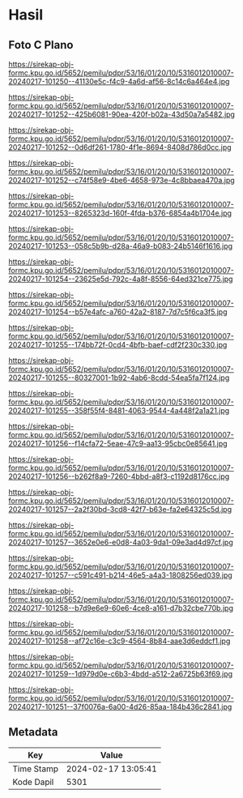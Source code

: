 # Hasil

## Foto C Plano

https://sirekap-obj-formc.kpu.go.id/5652/pemilu/pdpr/53/16/01/20/10/5316012010007-20240217-101250--41130e5c-f4c9-4a6d-af56-8c14c6a464e4.jpg

https://sirekap-obj-formc.kpu.go.id/5652/pemilu/pdpr/53/16/01/20/10/5316012010007-20240217-101252--425b6081-90ea-420f-b02a-43d50a7a5482.jpg

https://sirekap-obj-formc.kpu.go.id/5652/pemilu/pdpr/53/16/01/20/10/5316012010007-20240217-101252--0d6df261-1780-4f1e-8694-8408d786d0cc.jpg

https://sirekap-obj-formc.kpu.go.id/5652/pemilu/pdpr/53/16/01/20/10/5316012010007-20240217-101252--c74f58e9-4be6-4658-973e-4c8bbaea470a.jpg

https://sirekap-obj-formc.kpu.go.id/5652/pemilu/pdpr/53/16/01/20/10/5316012010007-20240217-101253--8265323d-160f-4fda-b376-6854a4b1704e.jpg

https://sirekap-obj-formc.kpu.go.id/5652/pemilu/pdpr/53/16/01/20/10/5316012010007-20240217-101253--058c5b9b-d28a-46a9-b083-24b5146f1616.jpg

https://sirekap-obj-formc.kpu.go.id/5652/pemilu/pdpr/53/16/01/20/10/5316012010007-20240217-101254--23625e5d-792c-4a8f-8556-64ed321ce775.jpg

https://sirekap-obj-formc.kpu.go.id/5652/pemilu/pdpr/53/16/01/20/10/5316012010007-20240217-101254--b57e4afc-a760-42a2-8187-7d7c5f6ca3f5.jpg

https://sirekap-obj-formc.kpu.go.id/5652/pemilu/pdpr/53/16/01/20/10/5316012010007-20240217-101255--174bb72f-0cd4-4bfb-baef-cdf2f230c330.jpg

https://sirekap-obj-formc.kpu.go.id/5652/pemilu/pdpr/53/16/01/20/10/5316012010007-20240217-101255--80327001-1b92-4ab6-8cdd-54ea5fa7f124.jpg

https://sirekap-obj-formc.kpu.go.id/5652/pemilu/pdpr/53/16/01/20/10/5316012010007-20240217-101255--358f55f4-8481-4063-9544-4a448f2a1a21.jpg

https://sirekap-obj-formc.kpu.go.id/5652/pemilu/pdpr/53/16/01/20/10/5316012010007-20240217-101256--f14cfa72-5eae-47c9-aa13-95cbc0e85641.jpg

https://sirekap-obj-formc.kpu.go.id/5652/pemilu/pdpr/53/16/01/20/10/5316012010007-20240217-101256--b262f8a9-7260-4bbd-a8f3-c1192d8176cc.jpg

https://sirekap-obj-formc.kpu.go.id/5652/pemilu/pdpr/53/16/01/20/10/5316012010007-20240217-101257--2a2f30bd-3cd8-42f7-b63e-fa2e64325c5d.jpg

https://sirekap-obj-formc.kpu.go.id/5652/pemilu/pdpr/53/16/01/20/10/5316012010007-20240217-101257--3652e0e6-e0d8-4a03-9da1-09e3ad4d97cf.jpg

https://sirekap-obj-formc.kpu.go.id/5652/pemilu/pdpr/53/16/01/20/10/5316012010007-20240217-101257--c591c491-b214-46e5-a4a3-1808256ed039.jpg

https://sirekap-obj-formc.kpu.go.id/5652/pemilu/pdpr/53/16/01/20/10/5316012010007-20240217-101258--b7d9e6e9-60e6-4ce8-a161-d7b32cbe770b.jpg

https://sirekap-obj-formc.kpu.go.id/5652/pemilu/pdpr/53/16/01/20/10/5316012010007-20240217-101258--af72c16e-c3c9-4564-8b84-aae3d6eddcf1.jpg

https://sirekap-obj-formc.kpu.go.id/5652/pemilu/pdpr/53/16/01/20/10/5316012010007-20240217-101259--1d979d0e-c6b3-4bdd-a512-2a6725b63f69.jpg

https://sirekap-obj-formc.kpu.go.id/5652/pemilu/pdpr/53/16/01/20/10/5316012010007-20240217-101251--37f0076a-6a00-4d26-85aa-184b436c2841.jpg


## Metadata

| Key        | Value               |
| ---------- | ------------------- |
| Time Stamp | 2024-02-17 13:05:41 |
| Kode Dapil | 5301                |



